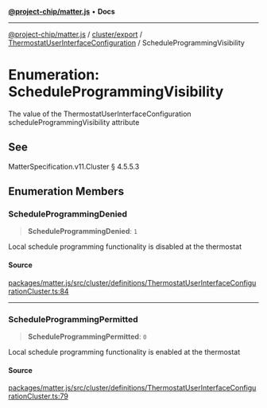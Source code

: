 [**@project-chip/matter.js**](../../../../../README.md) • **Docs**

***

[@project-chip/matter.js](../../../../../modules.md) / [cluster/export](../../../README.md) / [ThermostatUserInterfaceConfiguration](../README.md) / ScheduleProgrammingVisibility

# Enumeration: ScheduleProgrammingVisibility

The value of the ThermostatUserInterfaceConfiguration scheduleProgrammingVisibility attribute

## See

MatterSpecification.v11.Cluster § 4.5.5.3

## Enumeration Members

### ScheduleProgrammingDenied

> **ScheduleProgrammingDenied**: `1`

Local schedule programming functionality is disabled at the thermostat

#### Source

[packages/matter.js/src/cluster/definitions/ThermostatUserInterfaceConfigurationCluster.ts:84](https://github.com/project-chip/matter.js/blob/7a8cbb56b87d4ccf34bec5a9a95ab40a1711324f/packages/matter.js/src/cluster/definitions/ThermostatUserInterfaceConfigurationCluster.ts#L84)

***

### ScheduleProgrammingPermitted

> **ScheduleProgrammingPermitted**: `0`

Local schedule programming functionality is enabled at the thermostat

#### Source

[packages/matter.js/src/cluster/definitions/ThermostatUserInterfaceConfigurationCluster.ts:79](https://github.com/project-chip/matter.js/blob/7a8cbb56b87d4ccf34bec5a9a95ab40a1711324f/packages/matter.js/src/cluster/definitions/ThermostatUserInterfaceConfigurationCluster.ts#L79)
